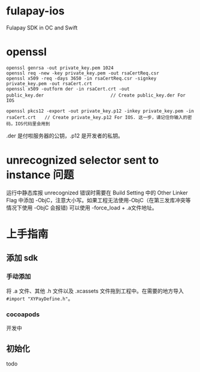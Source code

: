 # fulapay-ios
Fulapay SDK in OC and Swift

# openssl

````
openssl genrsa -out private_key.pem 1024
openssl req -new -key private_key.pem -out rsaCertReq.csr
openssl x509 -req -days 3650 -in rsaCertReq.csr -signkey private_key.pem -out rsaCert.crt
openssl x509 -outform der -in rsaCert.crt -out public_key.der　　　　　　　　　　　　　　　// Create public_key.der For IOS
 
openssl pkcs12 -export -out private_key.p12 -inkey private_key.pem -in rsaCert.crt　　// Create private_key.p12 For IOS. 这一步，请记住你输入的密码，IOS代码里会用到
```` 

.der 是付啦服务器的公钥，.p12 是开发者的私钥。

# unrecognized selector sent to instance 问题

运行中静态库报 unrecognized 错误时需要在 Build Setting 中的 Other Linker Flag 中添加 -ObjC，注意大小写。如果工程无法使用-ObjC（在第三发库冲突等情况下使用 -ObjC 会报错) 可以使用 -force_load + .a文件地址。

# 上手指南

## 添加 sdk
### 手动添加

将 .a 文件、其他 .h 文件以及 .xcassets 文件拖到工程中。在需要的地方导入 `#import "XYPayDefine.h"`。

### cocoapods
开发中

## 初始化
todo
